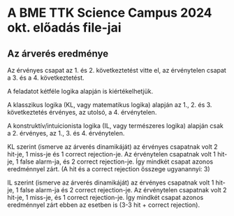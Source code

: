 # A BME TTK Science Campus 2024 okt. előadás file-jai

## Az árverés eredménye

Az érvényes csapat az 1. és 2. következtetést vitte el, az érvénytelen csapat a 3. és a 4. következtetést.

A feladatot kétféle logika alapján is kiértékelhetjük.

A klasszikus logika (KL, vagy matematikus logika) alapján az 1., 2. és 3. következtetés érvényes, az utolsó, a 4. érvénytelen.

A konstruktív/intuicionista logika (IL, vagy természeres logika) alapján csak a 2. érvényes, az 1., 3. és 4. érvénytelen. 

KL szerint (ismerve az árverés dinamikáját) az érvényes csapatnak volt 2 hit-je, 1 miss-je és 1 correct rejection-je. Az érvénytelen csapatnak volt 1 hit-je, 1 false alarm-ja, és 2 correct rejection-je. Így mindkét csapat azonos eredménnyel zárt. (A hit és a correct rejection összege ugyanannyi: 3)

IL szerint (ismerve az árverés dinamikáját) az érvényes csapatnak volt 1 hit-je, 1 false alarm-ja és 2 correct rejection-je. Az érvénytelen csapatnak volt 2 hit-je, 1 miss-je, és 1 correct rejection-je. Így mindkét csapat azonos eredménnyel zárt ebben az esetben is (3-3 hit + correct rejection).

